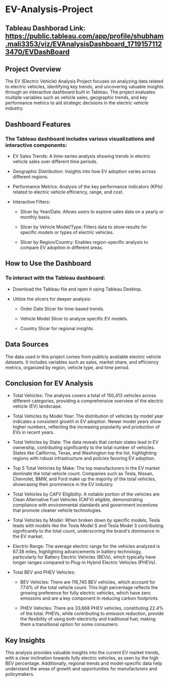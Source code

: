 # EV-Analysis-Project

## Tableau Dashborad Link: https://public.tableau.com/app/profile/shubham.mali3353/viz/EVAnalysisDashboard_17191571123470/EVDashBoard

## Project Overview

The EV (Electric Vehicle) Analysis Project focuses on analyzing data related to electric vehicles, identifying key trends, and uncovering valuable insights through an interactive dashboard built in Tableau. The project evaluates multiple variables such as vehicle sales, geographic trends, and key performance metrics to aid strategic decisions in the electric vehicle industry.

## Dashboard Features

### The Tableau dashboard includes various visualizations and interactive components:

- EV Sales Trends: A time-series analysis showing trends in electric vehicle sales over different time periods.

- Geographic Distribution: Insights into how EV adoption varies across different regions.

- Performance Metrics: Analysis of the key performance indicators (KPIs) related to electric vehicle efficiency, range, and cost.

- Interactive Filters:
  
  - Slicer by Year/Date: Allows users to explore sales data on a yearly or monthly basis.
    
  - Slicer by Vehicle Model/Type: Filters data to show results for specific models or types of      electric vehicles.
    
  - Slicer by Region/Country: Enables region-specific analysis to compare EV adoption in            different areas.

## How to Use the Dashboard

### To interact with the Tableau dashboard:

- Download the Tableau file and open it using Tableau Desktop.
  
- Utilize the slicers for deeper analysis:
  
  - Order Date Slicer for time-based trends.
    
  - Vehicle Model Slicer to analyze specific EV models.
    
  - Country Slicer for regional insights.
    
## Data Sources

The data used in this project comes from publicly available electric vehicle datasets. It includes variables such as sales, market share, and efficiency metrics, organized by region, vehicle type, and time period.

## Conclusion for EV Analysis

- Total Vehicles: The analysis covers a total of 150,413 vehicles across different categories, providing a comprehensive overview of the electric vehicle (EV) landscape.

- Total Vehicles by Model Year: The distribution of vehicles by model year indicates a consistent growth in EV adoption. Newer model years show higher numbers, reflecting the increasing popularity and production of EVs in recent years.

- Total Vehicles by State: The data reveals that certain states lead in EV ownership, contributing significantly to the total number of vehicles. States like California, Texas, and Washington top the list, highlighting regions with robust infrastructure and policies favoring EV adoption.

- Top 5 Total Vehicles by Make: The top manufacturers in the EV market dominate the total vehicle count. Companies such as Tesla, Nissan, Chevrolet, BMW, and Ford make up the majority of the total vehicles, showcasing their prominence in the EV industry.

- Total Vehicles by CAFV Eligibility: A notable portion of the vehicles are Clean Alternative Fuel Vehicles (CAFV) eligible, demonstrating compliance with environmental standards and government incentives that promote cleaner vehicle technologies.

- Total Vehicles by Model: When broken down by specific models, Tesla leads with models like the Tesla Model S and Tesla Model 3 contributing significantly to the total count, underscoring the brand's dominance in the EV market.

- Electric Range: The average electric range for the vehicles analyzed is 67.38 miles, highlighting advancements in battery technology, particularly for Battery Electric Vehicles (BEVs), which typically have longer ranges compared to Plug-in Hybrid Electric Vehicles (PHEVs).

- Total BEV and PHEV Vehicles:

   - BEV Vehicles: There are 116,745 BEV vehicles, which account for 77.6% of the total vehicle count. This high percentage reflects the growing preference for fully electric vehicles, which have zero emissions        and are a key component in reducing carbon footprints.
     
  - PHEV Vehicles: There are 33,668 PHEV vehicles, constituting 22.4% of the total. PHEVs, while contributing to emission reduction, provide the flexibility of using both electricity and traditional fuel, making      them a transitional option for some consumers.

## Key Insights

This analysis provides valuable insights into the current EV market trends, with a clear inclination towards fully electric vehicles, as seen by the high BEV percentage. Additionally, regional trends and model-specific data help understand the areas of growth and opportunities for manufacturers and policymakers.
